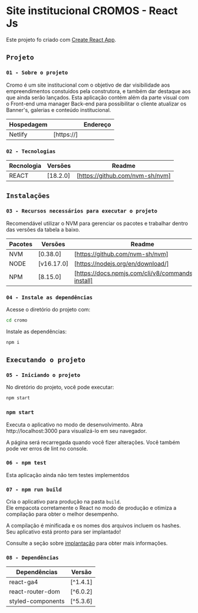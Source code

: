# Site institucional CROMOS -  React Js
Este projeto fo criado com [Create React App](https://github.com/facebook/create-react-app).

## `Projeto`
### `01 - Sobre o projeto`
Cromo é um site institucional com o objetivo de dar visibilidade aos empreendimentos constuidos pela construtora, e também dar destaque aos que ainda serão lançados.
Esta aplicação contém além da parte visual com o Front-end uma manager Back-end para possibilitar o cliente atualizar os Banner's, galerias e conteúdo institucional.

| Hospedagem| | Endereço 
| ------ | ------ | ------ |
| Netlify  |  [https://]|

### `02 - Tecnologias`

| Recnologia| Versões | Readme |
| ------ | ------ | ------ |
| REACT    | [18.2.0]     |  [https://github.com/nvm-sh/nvm]|

## `Instalações`
### `03 - Recursos necessários para executar o projeto`
Recomendável utilizar o NVM para gerenciar os pacotes e trabalhar dentro das versões da tabela a baixo.

| Pacotes| Versões | Readme |
| ------ | ------ | ------ |
| NVM    | [0.38.0]     |  [https://github.com/nvm-sh/nvm]|
| NODE   | [v16.17.0]   |  [https://nodejs.org/en/download/]|
| NPM    | [8.15.0]     |  [https://docs.npmjs.com/cli/v8/commands/npm-install]|


### `04 - Instale as dependências`
Acesse o diretório do projeto com:
```sh
cd cromo
```
Instale as dependências:
```sh
npm i
```

## `Executando o projeto`
### `05 - Iniciando o projeto`


No diretório do projeto, você pode executar:

```sh
npm start
```

### `npm start`

Executa o aplicativo no modo de desenvolvimento.
Abra http://localhost:3000 para visualizá-lo em seu navegador.

A página será recarregada quando você fizer alterações.
Você também pode ver erros de lint no console.

### `06 - npm test`

Esta aplicação ainda não tem testes implementdos

### `07 - npm run build`

Cria o aplicativo para produção na pasta `build`.\
Ele empacota corretamente o React no modo de produção e otimiza a compilação para obter o melhor desempenho.

A compilação é minificada e os nomes dos arquivos incluem os hashes.\
Seu aplicativo está pronto para ser implantado!

Consulte a seção sobre [implantação](https://facebook.github.io/create-react-app/docs/deployment) para obter mais informações.


### `08 - Dependências`

| Dependências| Versão |
| ------ | ----- |
| react-ga4    | [^1.4.1]    
| react-router-dom    | [^6.0.2] 
| styled-components    | [^5.3.6] 

